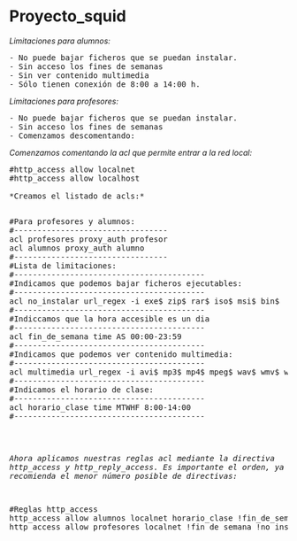# Proyecto_squid

*Limitaciones para alumnos:*
<pre>
- No puede bajar ficheros que se puedan instalar.
- Sin acceso los fines de semanas
- Sin ver contenido multimedia
- Sólo tienen conexión de 8:00 a 14:00 h.
</pre>

*Limitaciones para profesores:*
<pre>
- No puede bajar ficheros que se puedan instalar.
- Sin acceso los fines de semanas
- Comenzamos descomentando:
</pre>

*Comenzamos comentando la acl que permite entrar a la red local:*

<pre>
#http_access allow localnet 
#http_access allow localhost 

*Creamos el listado de acls:*

<pre>
#Para profesores y alumnos: 
#--------------------------------- 
acl profesores proxy_auth profesor 
acl alumnos proxy_auth alumno 
#--------------------------------- 
#Lista de limitaciones: 
#----------------------------------------- 
#Indicamos que podemos bajar ficheros ejecutables: 
#----------------------------------------- 
acl no_instalar url_regex -i exe$ zip$ rar$ iso$ msi$ bin$ 
#----------------------------------------- 
#Indiccamos que la hora accesible es un dia 
#----------------------------------------- 
acl fin_de_semana time AS 00:00-23:59 
#----------------------------------------- 
#Indicamos que podemos ver contenido multimedia: 
#----------------------------------------- 
acl multimedia url_regex -i avi$ mp3$ mp4$ mpeg$ wav$ wmv$ wma$ flv$ 
#----------------------------------------- 
#Indicamos el horario de clase: 
#----------------------------------------- 
acl horario_clase time MTWHF 8:00-14:00 
#----------------------------------------- 
</pre>

*Ahora aplicamos nuestras reglas acl mediante la directiva http_access y http_reply_access. Es importante el orden, ya que se recomienda el menor número posible de directivas:*

<pre>
#Reglas http_access 
http_access allow alumnos localnet horario_clase !fin_de_semana !multimedia !multimedia2 !no_instalar 
http_access allow profesores localnet !fin_de_semana !no_instalar 
</pre>
